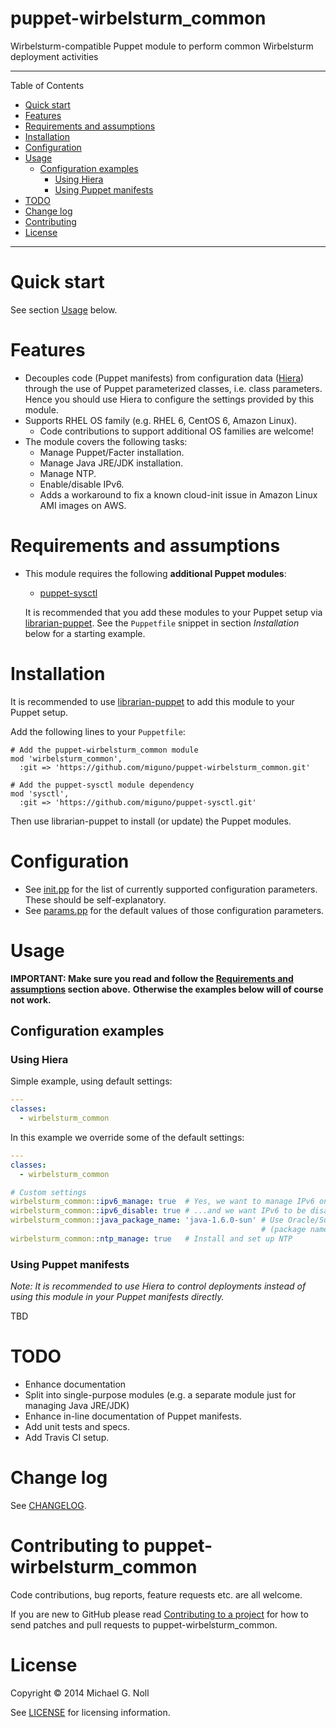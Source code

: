# puppet-wirbelsturm_common

Wirbelsturm-compatible Puppet module to perform common Wirbelsturm deployment activities

---

Table of Contents

* <a href="#quickstart">Quick start</a>
* <a href="#features">Features</a>
* <a href="#requirements">Requirements and assumptions</a>
* <a href="#installation">Installation</a>
* <a href="#configuration">Configuration</a>
* <a href="#usage">Usage</a>
    * <a href="#configuration-examples">Configuration examples</a>
        * <a href="#hiera">Using Hiera</a>
        * <a href="#manifests">Using Puppet manifests</a>
* <a href="#todo">TODO</a>
* <a href="#changelog">Change log</a>
* <a href="#contributing">Contributing</a>
* <a href="#license">License</a>

---

<a name="quickstart"></a>

# Quick start

See section [Usage](#usage) below.


<a name="features"></a>

# Features

* Decouples code (Puppet manifests) from configuration data ([Hiera](http://docs.puppetlabs.com/hiera/1/)) through the
  use of Puppet parameterized classes, i.e. class parameters.  Hence you should use Hiera to configure the settings
  provided by this module.
* Supports RHEL OS family (e.g. RHEL 6, CentOS 6, Amazon Linux).
    * Code contributions to support additional OS families are welcome!
* The module covers the following tasks:
    * Manage Puppet/Facter installation.
    * Manage Java JRE/JDK installation.
    * Manage NTP.
    * Enable/disable IPv6.
    * Adds a workaround to fix a known cloud-init issue in Amazon Linux AMI images on AWS.


<a name="requirements"></a>

# Requirements and assumptions

* This module requires the following **additional Puppet modules**:

    * [puppet-sysctl](https://github.com/miguno/puppet-sysctl)

  It is recommended that you add these modules to your Puppet setup via
  [librarian-puppet](https://github.com/rodjek/librarian-puppet).  See the `Puppetfile` snippet in section
  _Installation_ below for a starting example.


<a name="installation"></a>

# Installation

It is recommended to use [librarian-puppet](https://github.com/rodjek/librarian-puppet) to add this module to your
Puppet setup.

Add the following lines to your `Puppetfile`:

```
# Add the puppet-wirbelsturm_common module
mod 'wirbelsturm_common',
  :git => 'https://github.com/miguno/puppet-wirbelsturm_common.git'

# Add the puppet-sysctl module dependency
mod 'sysctl',
  :git => 'https://github.com/miguno/puppet-sysctl.git'
```

Then use librarian-puppet to install (or update) the Puppet modules.


<a name="configuration"></a>

# Configuration

* See [init.pp](manifests/init.pp) for the list of currently supported configuration parameters.  These should be self-explanatory.
* See [params.pp](manifests/params.pp) for the default values of those configuration parameters.


<a name="usage"></a>

# Usage

**IMPORTANT: Make sure you read and follow the [Requirements and assumptions](#requirements) section above.**
**Otherwise the examples below will of course not work.**


<a name="configuration-examples"></a>

## Configuration examples


<a name="hiera"></a>

### Using Hiera

Simple example, using default settings:

```yaml
---
classes:
  - wirbelsturm_common
```

In this example we override some of the default settings:

```yaml
---
classes:
  - wirbelsturm_common

# Custom settings
wirbelsturm_common::ipv6_manage: true  # Yes, we want to manage IPv6 on this machine...
wirbelsturm_common::ipv6_disable: true # ...and we want IPv6 to be disabled
wirbelsturm_common::java_package_name: 'java-1.6.0-sun' # Use Oracle/Sun JRE 6
                                                        # (package name as used on RHEL 6 OS family)
wirbelsturm_common::ntp_manage: true   # Install and set up NTP
```

<a name="manifests"></a>

### Using Puppet manifests

_Note: It is recommended to use Hiera to control deployments instead of using this module in your Puppet manifests_
_directly._

TBD


<a name="todo"></a>

# TODO

* Enhance documentation
* Split into single-purpose modules (e.g. a separate module just for managing Java JRE/JDK)
* Enhance in-line documentation of Puppet manifests.
* Add unit tests and specs.
* Add Travis CI setup.


<a name="changelog"></a>

# Change log

See [CHANGELOG](CHANGELOG.md).


<a name="contributing"></a>

# Contributing to puppet-wirbelsturm_common

Code contributions, bug reports, feature requests etc. are all welcome.

If you are new to GitHub please read [Contributing to a project](https://help.github.com/articles/fork-a-repo) for how
to send patches and pull requests to puppet-wirbelsturm_common.


<a name="license"></a>

# License

Copyright © 2014 Michael G. Noll

See [LICENSE](LICENSE) for licensing information.

